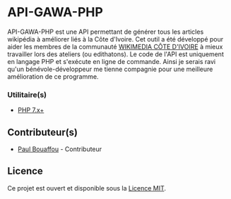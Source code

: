 # API-GAWA-PHP

API-GAWA-PHP est une API permettant de générer tous les articles wikipédia à améliorer liés à la Côte d'Ivoire.
Cet outil a été développé pour aider les membres de la communauté [WIKIMEDIA CÔTE D'IVOIRE](https://wikimedia.ci/) à mieux travailler lors des ateliers (ou edithatons).
Le code de l'API est uniquement en langage PHP et s'exécute en ligne de commande. Ainsi je serais ravi qu'un bénévole-développeur me tienne compagnie pour une meilleure amélioration de ce programme.


### Utilitaire(s)

* [PHP 7.x+](https://www.php.net/downloads/)

## Contributeur(s)

* [Paul Bouaffou](https://github.com/paulbouaffou) - Contributeur

## Licence
Ce projet est ouvert et disponible sous la [Licence MIT](https://opensource.org/licenses/MIT).